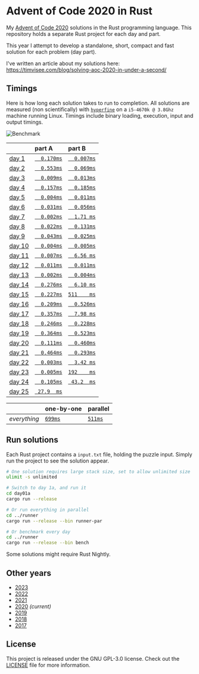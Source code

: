 # Advent of Code 2020 in Rust
My [Advent of Code 2020][aoc-2020] solutions in the Rust programming language.
This repository holds a separate Rust project for each day and part.

This year I attempt to develop a standalone, short, compact and fast solution
for each problem (day part).

I've written an article about my solutions here:
https://timvisee.com/blog/solving-aoc-2020-in-under-a-second/

## Timings
Here is how long each solution takes to run to completion.
All solutions are measured (non scientifically) with [`hyperfine`][hyperfine] on
a `i5-4670k @ 3.8Ghz` machine running Linux.
Timings include binary loading, execution, input and output timings.

![Benchmark](./res/graph.png)

|                                                | part A                              | part B                              |
|:-----------------------------------------------|:------------------------------------|:------------------------------------|
| [day 1](https://adventofcode.com/2020/day/1)   | [`  0.170ms`](./day01a/src/main.rs) | [`  0.007ms`](./day01b/src/main.rs) |
| [day 2](https://adventofcode.com/2020/day/2)   | [`  0.553ms`](./day02a/src/main.rs) | [`  0.069ms`](./day02b/src/main.rs) |
| [day 3](https://adventofcode.com/2020/day/3)   | [`  0.009ms`](./day03a/src/main.rs) | [`  0.013ms`](./day03b/src/main.rs) |
| [day 4](https://adventofcode.com/2020/day/4)   | [`  0.157ms`](./day04a/src/main.rs) | [`  0.185ms`](./day04b/src/main.rs) |
| [day 5](https://adventofcode.com/2020/day/5)   | [`  0.004ms`](./day05a/src/main.rs) | [`  0.011ms`](./day05b/src/main.rs) |
| [day 6](https://adventofcode.com/2020/day/6)   | [`  0.031ms`](./day06a/src/main.rs) | [`  0.056ms`](./day06b/src/main.rs) |
| [day 7](https://adventofcode.com/2020/day/7)   | [`  0.002ms`](./day07a/src/main.rs) | [`  1.71 ms`](./day07b/src/main.rs) |
| [day 8](https://adventofcode.com/2020/day/8)   | [`  0.022ms`](./day08a/src/main.rs) | [`  0.131ms`](./day08b/src/main.rs) |
| [day 9](https://adventofcode.com/2020/day/9)   | [`  0.043ms`](./day09a/src/main.rs) | [`  0.025ms`](./day09b/src/main.rs) |
| [day 10](https://adventofcode.com/2020/day/10) | [`  0.004ms`](./day10a/src/main.rs) | [`  0.005ms`](./day10b/src/main.rs) |
| [day 11](https://adventofcode.com/2020/day/11) | [`  0.007ms`](./day11a/src/main.rs) | [`  6.56 ms`](./day11b/src/main.rs) |
| [day 12](https://adventofcode.com/2020/day/12) | [`  0.011ms`](./day12a/src/main.rs) | [`  0.011ms`](./day12b/src/main.rs) |
| [day 13](https://adventofcode.com/2020/day/13) | [`  0.002ms`](./day13a/src/main.rs) | [`  0.004ms`](./day13b/src/main.rs) |
| [day 14](https://adventofcode.com/2020/day/14) | [`  0.276ms`](./day14a/src/main.rs) | [`  6.10 ms`](./day14b/src/main.rs) |
| [day 15](https://adventofcode.com/2020/day/15) | [`  0.227ms`](./day15a/src/main.rs) | [`511    ms`](./day15b/src/main.rs) |
| [day 16](https://adventofcode.com/2020/day/16) | [`  0.209ms`](./day16a/src/main.rs) | [`  0.526ms`](./day16b/src/main.rs) |
| [day 17](https://adventofcode.com/2020/day/17) | [`  0.357ms`](./day17a/src/main.rs) | [`  7.98 ms`](./day17b/src/main.rs) |
| [day 18](https://adventofcode.com/2020/day/18) | [`  0.246ms`](./day18a/src/main.rs) | [`  0.228ms`](./day18b/src/main.rs) |
| [day 19](https://adventofcode.com/2020/day/19) | [`  0.364ms`](./day19a/src/main.rs) | [`  0.523ms`](./day19b/src/main.rs) |
| [day 20](https://adventofcode.com/2020/day/20) | [`  0.111ms`](./day20a/src/main.rs) | [`  0.460ms`](./day20b/src/main.rs) |
| [day 21](https://adventofcode.com/2020/day/21) | [`  0.464ms`](./day21a/src/main.rs) | [`  0.293ms`](./day21b/src/main.rs) |
| [day 22](https://adventofcode.com/2020/day/22) | [`  0.003ms`](./day22a/src/main.rs) | [`  3.42 ms`](./day22b/src/main.rs) |
| [day 23](https://adventofcode.com/2020/day/23) | [`  0.005ms`](./day23a/src/main.rs) | [`192    ms`](./day23b/src/main.rs) |
| [day 24](https://adventofcode.com/2020/day/24) | [`  0.105ms`](./day24a/src/main.rs) | [` 43.2  ms`](./day24b/src/main.rs) |
| [day 25](https://adventofcode.com/2020/day/25) | [` 27.9  ms`](./day25a/src/main.rs) |                                     |

|              | one-by-one                             | parallel                                   |
|:-------------|:---------------------------------------|:-------------------------------------------|
| _everything_ | [`699ms`](./runner/src/bin/runner.rs)  | [`511ms`](./runner/src/bin/runner-par.rs)  |

## Run solutions
Each Rust project contains a `input.txt` file, holding the puzzle input. Simply
run the project to see the solution appear.

```bash
# One solution requires large stack size, set to allow unlimited size
ulimit -s unlimited

# Switch to day 1a, and run it
cd day01a
cargo run --release

# Or run everything in parallel
cd ../runner
cargo run --release --bin runner-par

# Or benchmark every day
cd ../runner
cargo run --release --bin bench
```

Some solutions might require Rust Nightly.

## Other years
- [2023](https://github.com/timvisee/advent-of-code-2023)
- [2022](https://github.com/timvisee/advent-of-code-2022)
- [2021](https://github.com/timvisee/advent-of-code-2021)
- [2020](https://github.com/timvisee/advent-of-code-2020) _(current)_
- [2019](https://github.com/timvisee/advent-of-code-2019)
- [2018](https://github.com/timvisee/advent-of-code-2018)
- [2017](https://github.com/timvisee/advent-of-code-2017)

## License
This project is released under the GNU GPL-3.0 license.
Check out the [LICENSE](LICENSE) file for more information.

[aoc-2020]: https://adventofcode.com/2020
[hyperfine]: https://github.com/sharkdp/hyperfine

